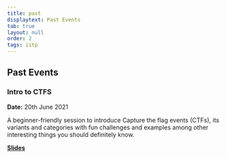 ```yaml
---
title: past
displaytext: Past Events
tab: true
layout: null
order: 2
tags: iitp
---
```


## Past Events

### Intro to CTFS

**Date:** 20th June 2021

A beginner-friendly session to introduce Capture the flag events (CTFs), its variants and categories with fun challenges and examples among other interesting things you should definitely know.

**[Slides](https://njack-iitp.github.io/cybersecurity/intro-to-ctfs.html)**
